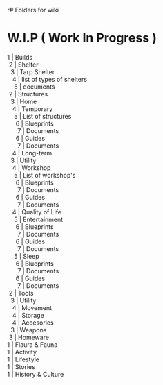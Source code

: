 r# Folders for wiki
# W.I.P ( Work In Progress )

1 | Builds<br>
  &nbsp;2 | Shelter<br>
    &nbsp;&nbsp;3 | Tarp Shelter<br>
      &nbsp;&nbsp;&nbsp;4 | list of types of shelters<br>
        &nbsp;&nbsp;&nbsp;&nbsp;5 | documents<br>
    &nbsp;2 | Structures<br>
      &nbsp;&nbsp;3 | Home<br>
      &nbsp;&nbsp;&nbsp;4 | Temporary<br>
      &nbsp;&nbsp;&nbsp;&nbsp;5 | List of structures<br>
      &nbsp;&nbsp;&nbsp;&nbsp;&nbsp;6 | Blueprints<br>
      &nbsp;&nbsp;&nbsp;&nbsp;&nbsp;&nbsp;7 | Documents<br>
      &nbsp;&nbsp;&nbsp;&nbsp;&nbsp;6 | Guides<br>
      &nbsp;&nbsp;&nbsp;&nbsp;&nbsp;&nbsp;7 | Documents<br>
      &nbsp;&nbsp;&nbsp;4 | Long-term<br>
      &nbsp;&nbsp;3 | Utility<br>
      &nbsp;&nbsp;&nbsp;4 | Workshop<br>
      &nbsp;&nbsp;&nbsp;&nbsp;5 | List of workshop's<br>
      &nbsp;&nbsp;&nbsp;&nbsp;&nbsp;6 | Blueprints<br>
      &nbsp;&nbsp;&nbsp;&nbsp;&nbsp;&nbsp;7 | Documents<br>
      &nbsp;&nbsp;&nbsp;&nbsp;&nbsp;6 | Guides<br>
      &nbsp;&nbsp;&nbsp;&nbsp;&nbsp;&nbsp;7 | Documents<br>
      &nbsp;&nbsp;&nbsp;4 | Quality of Life<br>
      &nbsp;&nbsp;&nbsp;&nbsp;5 | Entertainment<br>
      &nbsp;&nbsp;&nbsp;&nbsp;&nbsp;6 | Blueprints<br>
      &nbsp;&nbsp;&nbsp;&nbsp;&nbsp;&nbsp;7 | Documents<br>
      &nbsp;&nbsp;&nbsp;&nbsp;&nbsp;6 | Guides<br>
      &nbsp;&nbsp;&nbsp;&nbsp;&nbsp;&nbsp;7 | Documents<br>
      &nbsp;&nbsp;&nbsp;&nbsp;5 | Sleep<br>
      &nbsp;&nbsp;&nbsp;&nbsp;&nbsp;6 | Blueprints<br>
      &nbsp;&nbsp;&nbsp;&nbsp;&nbsp;&nbsp;7 | Documents<br>
      &nbsp;&nbsp;&nbsp;&nbsp;&nbsp;6 | Guides<br>
      &nbsp;&nbsp;&nbsp;&nbsp;&nbsp;&nbsp;7 | Documents<br>
  &nbsp;2 | Tools<br>
  &nbsp;&nbsp;3 | Utility<br>
  &nbsp;&nbsp;&nbsp;4 | Movement<br>
  &nbsp;&nbsp;&nbsp;4 | Storage<br>
  &nbsp;&nbsp;&nbsp;4 | Accesories<br>
  &nbsp;&nbsp;3 | Weapons<br>
  &nbsp;3 | Homeware<br>
1 | Flaura & Fauna<br>
1 | Activity<br>
1 | Lifestyle<br>
1 | Stories<br>
1 | History & Culture<br>
